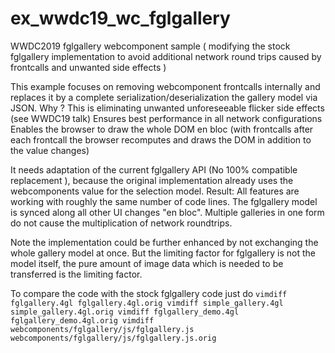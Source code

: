 # ex_wwdc19_wc_fglgallery
WWDC2019 fglgallery webcomponent sample ( modifying the  stock fglgallery  implementation to avoid additional network round trips caused by frontcalls and unwanted side effects )

This example focuses on removing webcomponent frontcalls internally and replaces it
by a complete serialization/deserialization the gallery model via JSON.
Why ?
This is eliminating unwanted unforeseeable flicker side effects (see WWDC19 talk)
Ensures best performance in all network configurations
Enables the browser to draw the whole DOM en bloc (with frontcalls after each frontcall the browser recomputes and draws the DOM in addition to the value changes)

It needs adaptation of the current fglgallery API (No 100% compatible replacement ), because the original implementation already uses the webcomponents value for the selection model.
Result:
All features are working with roughly the same number of code lines.
The fglgallery model is synced along all other UI changes "en bloc".
Multiple galleries in one form do not cause the multiplication of network roundtrips.

Note the implementation could be further enhanced by not exchanging the whole gallery model at once.
But the limiting factor for fglgallery is not the model itself, the pure amount of image data which is needed to be transferred is the limiting factor.

To compare the code with the stock fglgallery code just do
`
vimdiff fglgallery.4gl fglgallery.4gl.orig
vimdiff simple_gallery.4gl simple_gallery.4gl.orig
vimdiff fglgallery_demo.4gl fglgallery_demo.4gl.orig
vimdiff webcomponents/fglgallery/js/fglgallery.js webcomponents/fglgallery/js/fglgallery.js.orig
`
